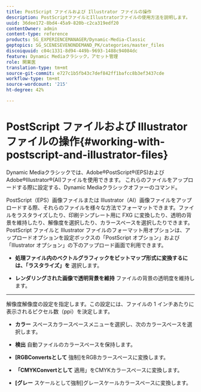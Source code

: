 ```yaml
---
title: PostScript ファイルおよび Illustrator ファイルの操作
description: PostScriptファイルとIllustratorファイルの使用方法を説明します。
uuid: 36dee172-8bd4-45a9-820b-c2ca319edf20
contentOwner: admin
content-type: reference
products: SG_EXPERIENCEMANAGER/Dynamic-Media-Classic
geptopics: SG_SCENESEVENONDEMAND_PK/categories/master_files
discoiquuid: c04c1331-8d94-449b-9693-1488c94084dc
feature: Dynamic Mediaクラシック，アセット管理
role: 開業医
translation-type: tm+mt
source-git-commit: e727c1b5fb43c7def842ff1bafcc8b3ef3437cde
workflow-type: tm+mt
source-wordcount: '215'
ht-degree: 42%

---
```



# PostScript ファイルおよび Illustrator ファイルの操作{#working-with-postscript-and-illustrator-files}

Dynamic Mediaクラシックでは、Adobe®PostScript®(EPS)およびAdobe®Illustrator®(AI)ファイルを使用できます。 これらのファイルをアップロードする際に設定する、Dynamic Mediaクラシックオファーのコマンド。

PostScript（EPS）画像ファイルまたは Illustrator（AI）画像ファイルをアップロードする際、それらのファイルを様々な方法でフォーマットできます。ファイルをラスタライズしたり、印刷テンプレート用に FXG に変換したり、透明の背景を維持したり、解像度を選択したり、カラースペースを選択したりできます。PostScript ファイルと Illustrator ファイルのフォーマット用オプションは、アップロードオプションを設定ボックスの「PostScript オプション」および「Illustrator オプション」の下のアップロード画面で利用できます。

* **処理ファイル内のベクトルグラフィックをビットマップ形式に変換するには、「ラスタライズ」を**
選択します。

* **レンダリングされた画像で透明背景を維持**
ファイルの背景の透明度を維持します。

* ****
解像度解像度の設定を指定します。この設定には、ファイルの 1 インチあたりに表示されるピクセル数（ppi）を決定します。

* **カラー**
スペースカラースペースメニューを選択し、次のカラースペースを選択します。

* **検出**
自動ファイルのカラースペースを保持します。

* **[RGBConvertsとして**
強制]をRGBカラースペースに変換します。

* **「CMYKConvertとして**
適用」をCMYKカラースペースに変換します。

* **[グレー**
スケールとして強制]グレースケールカラースペースに変換します。
